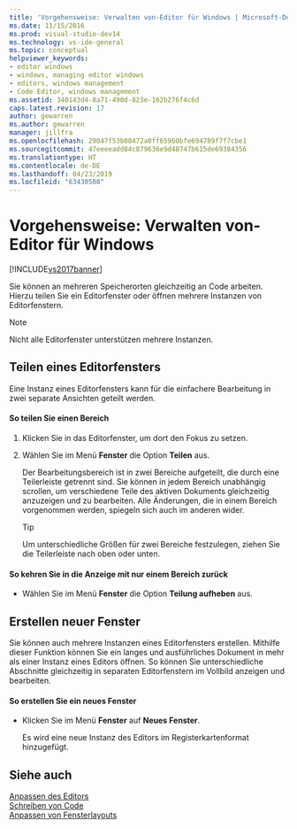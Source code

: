 ```yaml
---
title: 'Vorgehensweise: Verwalten von-Editor für Windows | Microsoft-Dokumentation'
ms.date: 11/15/2016
ms.prod: visual-studio-dev14
ms.technology: vs-ide-general
ms.topic: conceptual
helpviewer_keywords:
- editor windows
- windows, managing editor windows
- editors, windows management
- Code Editor, windows management
ms.assetid: 340143d4-8a71-490d-823e-162b276f4c6d
caps.latest.revision: 17
author: gewarren
ms.author: gewarren
manager: jillfra
ms.openlocfilehash: 29047f53b08472a0ff65960bfe694789f7f7cbe1
ms.sourcegitcommit: 47eeeeadd84c879636e9d48747b615de69384356
ms.translationtype: HT
ms.contentlocale: de-DE
ms.lasthandoff: 04/23/2019
ms.locfileid: "63430508"
---
```

# <a name="how-to-manage-editor-windows"></a>Vorgehensweise: Verwalten von-Editor für Windows
[!INCLUDE[vs2017banner](../includes/vs2017banner.md)]

Sie können an mehreren Speicherorten gleichzeitig an Code arbeiten. Hierzu teilen Sie ein Editorfenster oder öffnen mehrere Instanzen von Editorfenstern.  
  
> [!NOTE]
> Nicht alle Editorfenster unterstützen mehrere Instanzen.  
  
## <a name="splitting-an-editor-window"></a>Teilen eines Editorfensters  
 Eine Instanz eines Editorfensters kann für die einfachere Bearbeitung in zwei separate Ansichten geteilt werden.  
  
#### <a name="to-split-a-pane"></a>So teilen Sie einen Bereich  
  
1. Klicken Sie in das Editorfenster, um dort den Fokus zu setzen.  
  
2. Wählen Sie im Menü **Fenster** die Option **Teilen** aus.  
  
     Der Bearbeitungsbereich ist in zwei Bereiche aufgeteilt, die durch eine Teilerleiste getrennt sind. Sie können in jedem Bereich unabhängig scrollen, um verschiedene Teile des aktiven Dokuments gleichzeitig anzuzeigen und zu bearbeiten. Alle Änderungen, die in einem Bereich vorgenommen werden, spiegeln sich auch im anderen wider.  
  
    > [!TIP]
    > Um unterschiedliche Größen für zwei Bereiche festzulegen, ziehen Sie die Teilerleiste nach oben oder unten.  
  
#### <a name="to-return-to-single-pane-view"></a>So kehren Sie in die Anzeige mit nur einem Bereich zurück  
  
- Wählen Sie im Menü **Fenster** die Option **Teilung aufheben** aus.  
  
## <a name="creating-new-windows"></a>Erstellen neuer Fenster  
 Sie können auch mehrere Instanzen eines Editorfensters erstellen. Mithilfe dieser Funktion können Sie ein langes und ausführliches Dokument in mehr als einer Instanz eines Editors öffnen. So können Sie unterschiedliche Abschnitte gleichzeitig in separaten Editorfenstern im Vollbild anzeigen und bearbeiten.  
  
#### <a name="to-create-a-new-window"></a>So erstellen Sie ein neues Fenster  
  
- Klicken Sie im Menü **Fenster** auf **Neues Fenster**.  
  
     Es wird eine neue Instanz des Editors im Registerkartenformat hinzugefügt.  
  
## <a name="see-also"></a>Siehe auch  
 [Anpassen des Editors](../ide/customizing-the-editor.md)   
 [Schreiben von Code](../ide/writing-code-in-the-code-and-text-editor.md)   
 [Anpassen von Fensterlayouts](../ide/customizing-window-layouts-in-visual-studio.md)

